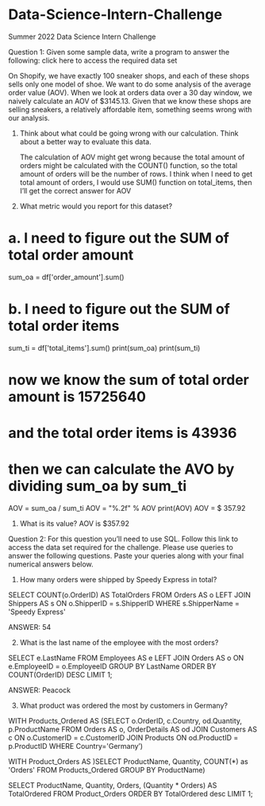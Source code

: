 # Data-Science-Intern-Challenge

Summer 2022 Data Science Intern Challenge

Question 1: Given some sample data, write a program to answer the following: click here to access the required data set

On Shopify, we have exactly 100 sneaker shops, and each of these shops sells only one model of shoe. We want to do some analysis of the average order value (AOV). When we look at orders data over a 30 day window, we naively calculate an AOV of $3145.13. Given that we know these shops are selling sneakers, a relatively affordable item, something seems wrong with our analysis. 

1. Think about what could be going wrong with our calculation. Think about a better way to evaluate this data.

	The calculation of AOV might get wrong because the total amount of orders might be calculated with the COUNT() function, so the total amount of orders will be the number of rows. I think when I  need to get total amount of orders, I would use SUM() function on total_items, then I’ll get the correct answer for AOV

2. What metric would you report for this dataset?
# a. I need to figure out the SUM of total order amount
sum_oa = df['order_amount'].sum()
# b. I need to figure out the SUM of total order items
sum_ti = df['total_items'].sum()
print(sum_oa)
print(sum_ti)

# now we know the sum of total order amount is 15725640
# and the total order items is 43936
# then we can calculate the AVO by dividing sum_oa by sum_ti
AOV = sum_oa / sum_ti
AOV = "%.2f" % AOV
print(AOV)
AOV =  $ 357.92
	
1. What is its value?
	AOV  is $357.92


Question 2: For this question you’ll need to use SQL. Follow this link to access the data set required for the challenge. Please use queries to answer the following questions. Paste your queries along with your final numerical answers below.

1. How many orders were shipped by Speedy Express in total?

SELECT
	COUNT(o.OrderID) AS TotalOrders
FROM
	Orders AS o
LEFT JOIN
	Shippers AS s
    ON
    o.ShipperID = s.ShipperID
WHERE
	s.ShipperName = 'Speedy Express'

ANSWER: 54

2. What is the last name of the employee with the most orders?

SELECT
	e.LastName
FROM
	Employees AS e
LEFT JOIN
	Orders AS o
    ON
    e.EmployeeID = o.EmployeeID
GROUP BY
	LastName
ORDER BY
	COUNT(OrderID) DESC
LIMIT 1;

ANSWER: Peacock

3. What product was ordered the most by customers in Germany?

WITH Products_Ordered AS
(SELECT o.OrderID, c.Country, od.Quantity, p.ProductName
FROM Orders AS o, OrderDetails AS od
JOIN Customers AS c ON o.CustomerID = c.CustomerID
JOIN Products ON od.ProductID = p.ProductID
WHERE Country='Germany’)

WITH Product_Orders AS
)SELECT ProductName, Quantity, COUNT(*) as 'Orders'
FROM Products_Ordered
GROUP BY ProductName)

SELECT ProductName, Quantity, Orders, (Quantity * Orders) AS TotalOrdered
FROM Product_Orders
ORDER BY TotalOrdered desc
LIMIT 1;
